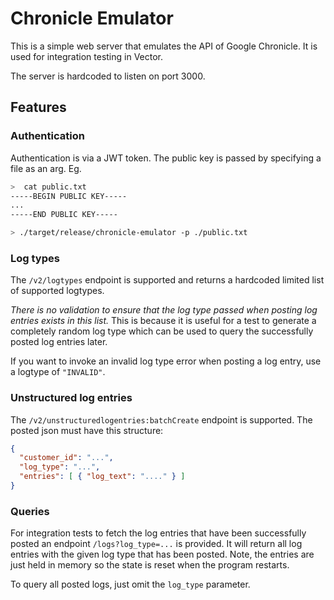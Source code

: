 # Chronicle Emulator

This is a simple web server that emulates the API of Google Chronicle. It is
used for integration testing in Vector.

The server is hardcoded to listen on port 3000.

## Features

### Authentication

Authentication is via a JWT token. The public key is passed by specifying a
file as an arg. Eg.

  ```sh
  >  cat public.txt
-----BEGIN PUBLIC KEY-----
...
-----END PUBLIC KEY-----

> ./target/release/chronicle-emulator -p ./public.txt
```


### Log types

The `/v2/logtypes` endpoint is supported and returns a hardcoded limited list
of supported logtypes.

*There is no validation to ensure that the log type passed when posting log entries
exists in this list.* This is because it is useful for a test to generate a
completely random log type which can be used to query the successfully posted
log entries later.

If you want to invoke an invalid log type error when posting a log entry, use
a logtype of `"INVALID"`.

### Unstructured log entries

The `/v2/unstructuredlogentries:batchCreate` endpoint is supported. The posted json
must have this structure:

```json
{
  "customer_id": "...",
  "log_type": "...",
  "entries": [ { "log_text": "...." } ]
}
```

### Queries

For integration tests to fetch the log entries that have been successfully posted
an endpoint `/logs?log_type=...` is provided. It will return all log entries with
the given log type that has been posted. Note, the entries are just held in memory
so the state is reset when the program restarts.

To query all posted logs, just omit the `log_type` parameter.
